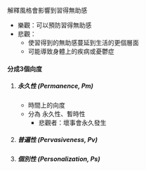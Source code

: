 解釋風格會影響到習得無助感
- 樂觀：可以預防習得無助感
- 悲觀：
	- 使習得到的無助感蔓延到生活的更個層面
	- 可能導致身體上的疾病或憂鬱症

#### 分成3個向度
1. ##### 永久性 (Permanence, Pm)
	- 時間上的向度
	- 分為 永久性、暫時性
		- 悲觀者：壞事會永久發生
2. ##### 普遍性 (Pervasiveness, Pv)
3. ##### 個別性 (Personalization, Ps)